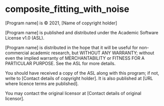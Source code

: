 # composite_fitting_with_noise

[Program name] is © 2021, [Name of copyright holder]

[Program name] is published and distributed under the Academic Software License v1.0 (ASL).

[Program name] is distributed in the hope that it will be useful for non-commercial academic research, but WITHOUT ANY WARRANTY; without even the implied warranty of MERCHANTABILITY or FITNESS FOR A PARTICULAR PURPOSE.  See the ASL for more details.

You should have received a copy of the ASL along with this program; if not, write to [Contact details of copyright holder].  It is also published at [URL where licence terms are published].

You may contact the original licensor at [Contact details of original licensor].
